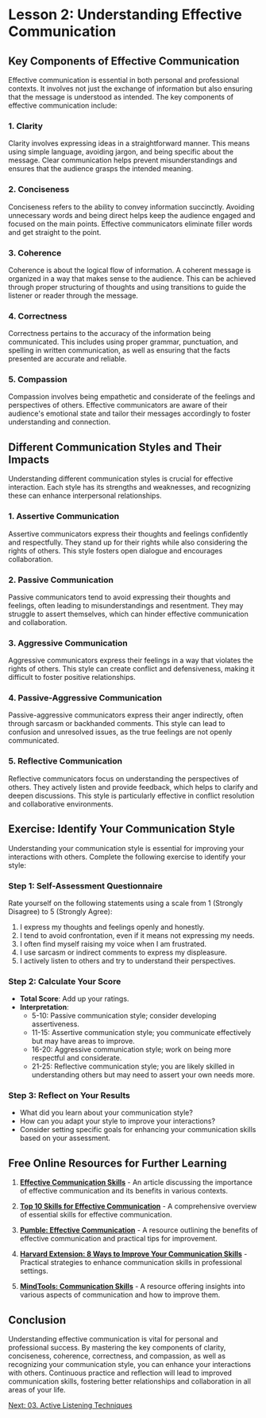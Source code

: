 # Lesson 2: Understanding Effective Communication

## Key Components of Effective Communication

Effective communication is essential in both personal and professional contexts. It involves not just the exchange of information but also ensuring that the message is understood as intended. The key components of effective communication include:

### 1. Clarity
Clarity involves expressing ideas in a straightforward manner. This means using simple language, avoiding jargon, and being specific about the message. Clear communication helps prevent misunderstandings and ensures that the audience grasps the intended meaning.

### 2. Conciseness
Conciseness refers to the ability to convey information succinctly. Avoiding unnecessary words and being direct helps keep the audience engaged and focused on the main points. Effective communicators eliminate filler words and get straight to the point.

### 3. Coherence
Coherence is about the logical flow of information. A coherent message is organized in a way that makes sense to the audience. This can be achieved through proper structuring of thoughts and using transitions to guide the listener or reader through the message.

### 4. Correctness
Correctness pertains to the accuracy of the information being communicated. This includes using proper grammar, punctuation, and spelling in written communication, as well as ensuring that the facts presented are accurate and reliable.

### 5. Compassion
Compassion involves being empathetic and considerate of the feelings and perspectives of others. Effective communicators are aware of their audience's emotional state and tailor their messages accordingly to foster understanding and connection.

## Different Communication Styles and Their Impacts

Understanding different communication styles is crucial for effective interaction. Each style has its strengths and weaknesses, and recognizing these can enhance interpersonal relationships.

### 1. Assertive Communication
Assertive communicators express their thoughts and feelings confidently and respectfully. They stand up for their rights while also considering the rights of others. This style fosters open dialogue and encourages collaboration.

### 2. Passive Communication
Passive communicators tend to avoid expressing their thoughts and feelings, often leading to misunderstandings and resentment. They may struggle to assert themselves, which can hinder effective communication and collaboration.

### 3. Aggressive Communication
Aggressive communicators express their feelings in a way that violates the rights of others. This style can create conflict and defensiveness, making it difficult to foster positive relationships.

### 4. Passive-Aggressive Communication
Passive-aggressive communicators express their anger indirectly, often through sarcasm or backhanded comments. This style can lead to confusion and unresolved issues, as the true feelings are not openly communicated.

### 5. Reflective Communication
Reflective communicators focus on understanding the perspectives of others. They actively listen and provide feedback, which helps to clarify and deepen discussions. This style is particularly effective in conflict resolution and collaborative environments.

## Exercise: Identify Your Communication Style

Understanding your communication style is essential for improving your interactions with others. Complete the following exercise to identify your style:

### Step 1: Self-Assessment Questionnaire

Rate yourself on the following statements using a scale from 1 (Strongly Disagree) to 5 (Strongly Agree):

1. I express my thoughts and feelings openly and honestly.
2. I tend to avoid confrontation, even if it means not expressing my needs.
3. I often find myself raising my voice when I am frustrated.
4. I use sarcasm or indirect comments to express my displeasure.
5. I actively listen to others and try to understand their perspectives.

### Step 2: Calculate Your Score

- **Total Score**: Add up your ratings.
- **Interpretation**:
  - 5-10: Passive communication style; consider developing assertiveness.
  - 11-15: Assertive communication style; you communicate effectively but may have areas to improve.
  - 16-20: Aggressive communication style; work on being more respectful and considerate.
  - 21-25: Reflective communication style; you are likely skilled in understanding others but may need to assert your own needs more.

### Step 3: Reflect on Your Results

- What did you learn about your communication style?
- How can you adapt your style to improve your interactions?
- Consider setting specific goals for enhancing your communication skills based on your assessment.

## Free Online Resources for Further Learning

1. **[Effective Communication Skills](https://www.coursera.org/articles/communication-effectiveness)** - An article discussing the importance of effective communication and its benefits in various contexts.

2. **[Top 10 Skills for Effective Communication](https://www.instagantt.com/project-management/top-10-skills-for-effective-communication)** - A comprehensive overview of essential skills for effective communication.

3. **[Pumble: Effective Communication](https://pumble.com/learn/communication/effective-communication/)** - A resource outlining the benefits of effective communication and practical tips for improvement.

4. **[Harvard Extension: 8 Ways to Improve Your Communication Skills](https://professional.dce.harvard.edu/blog/8-ways-you-can-improve-your-communication-skills/)** - Practical strategies to enhance communication skills in professional settings.

5. **[MindTools: Communication Skills](https://www.mindtools.com/pages/article/newTMM_79.htm)** - A resource offering insights into various aspects of communication and how to improve them.

## Conclusion

Understanding effective communication is vital for personal and professional success. By mastering the key components of clarity, conciseness, coherence, correctness, and compassion, as well as recognizing your communication style, you can enhance your interactions with others. Continuous practice and reflection will lead to improved communication skills, fostering better relationships and collaboration in all areas of your life.

[Next: 03. Active Listening Techniques](./03_active_listening_techniques.md)
